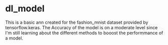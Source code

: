 # dl_model
This is a basic ann created for the fashion_mnist dataset provided by tensorflow.keras.
The Accuracy of the model is on a moderate level since I'm still learning about the different methods to booost the performmance of a model.
